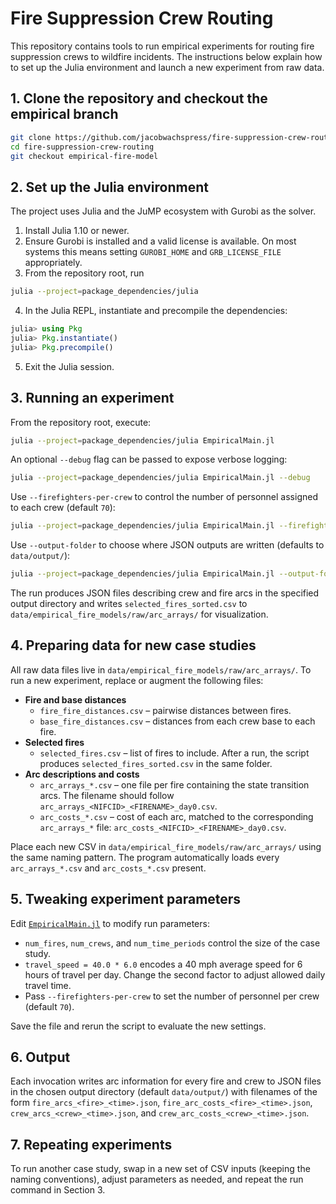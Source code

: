 # Fire Suppression Crew Routing

This repository contains tools to run empirical experiments for routing fire suppression crews to wildfire incidents. The instructions below explain how to set up the Julia environment and launch a new experiment from raw data.

## 1. Clone the repository and checkout the empirical branch

```bash
git clone https://github.com/jacobwachspress/fire-suppression-crew-routing.git
cd fire-suppression-crew-routing
git checkout empirical-fire-model
```

## 2. Set up the Julia environment

The project uses Julia and the JuMP ecosystem with Gurobi as the solver.

1. Install Julia 1.10 or newer.
2. Ensure Gurobi is installed and a valid license is available. On most systems this means setting `GUROBI_HOME` and `GRB_LICENSE_FILE` appropriately.
3. From the repository root, run

```bash
julia --project=package_dependencies/julia
```

4. In the Julia REPL, instantiate and precompile the dependencies:

```julia
julia> using Pkg
julia> Pkg.instantiate()
julia> Pkg.precompile()
```

5. Exit the Julia session.

## 3. Running an experiment

From the repository root, execute:

```bash
julia --project=package_dependencies/julia EmpiricalMain.jl
```

An optional `--debug` flag can be passed to expose verbose logging:

```bash
julia --project=package_dependencies/julia EmpiricalMain.jl --debug
```

Use `--firefighters-per-crew` to control the number of personnel assigned to each crew (default `70`):

```bash
julia --project=package_dependencies/julia EmpiricalMain.jl --firefighters-per-crew 20
```

Use `--output-folder` to choose where JSON outputs are written (defaults to `data/output/`):

```bash
julia --project=package_dependencies/julia EmpiricalMain.jl --output-folder my_results
```

The run produces JSON files describing crew and fire arcs in the specified output directory and writes `selected_fires_sorted.csv` to `data/empirical_fire_models/raw/arc_arrays/` for visualization.

## 4. Preparing data for new case studies

All raw data files live in `data/empirical_fire_models/raw/arc_arrays/`. To run a new experiment, replace or augment the following files:

* **Fire and base distances**
  * `fire_fire_distances.csv` – pairwise distances between fires.
  * `base_fire_distances.csv` – distances from each crew base to each fire.
* **Selected fires**
  * `selected_fires.csv` – list of fires to include. After a run, the script produces `selected_fires_sorted.csv` in the same folder.
* **Arc descriptions and costs**
  * `arc_arrays_*.csv` – one file per fire containing the state transition arcs. The filename should follow `arc_arrays_<NIFCID>_<FIRENAME>_day0.csv`.
  * `arc_costs_*.csv` – cost of each arc, matched to the corresponding `arc_arrays_*` file: `arc_costs_<NIFCID>_<FIRENAME>_day0.csv`.

Place each new CSV in `data/empirical_fire_models/raw/arc_arrays/` using the same naming pattern. The program automatically loads every `arc_arrays_*.csv` and `arc_costs_*.csv` present.

## 5. Tweaking experiment parameters

Edit [`EmpiricalMain.jl`](EmpiricalMain.jl) to modify run parameters:

* `num_fires`, `num_crews`, and `num_time_periods` control the size of the case study.
* `travel_speed = 40.0 * 6.0` encodes a 40 mph average speed for 6 hours of travel per day. Change the second factor to adjust allowed daily travel time.
* Pass `--firefighters-per-crew` to set the number of personnel per crew (default `70`).

Save the file and rerun the script to evaluate the new settings.

## 6. Output

Each invocation writes arc information for every fire and crew to JSON files in the chosen output directory (default `data/output/`) with filenames of the form `fire_arcs_<fire>_<time>.json`, `fire_arc_costs_<fire>_<time>.json`, `crew_arcs_<crew>_<time>.json`, and `crew_arc_costs_<crew>_<time>.json`.

## 7. Repeating experiments

To run another case study, swap in a new set of CSV inputs (keeping the naming conventions), adjust parameters as needed, and repeat the run command in Section 3.

